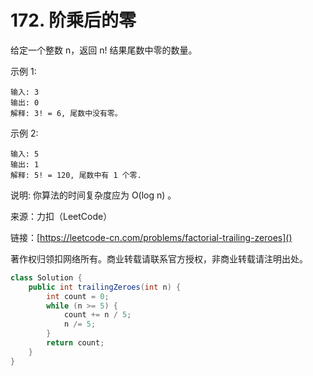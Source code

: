 # 172. 阶乘后的零

给定一个整数 n，返回 n! 结果尾数中零的数量。

示例 1:

```
输入: 3
输出: 0
解释: 3! = 6, 尾数中没有零。
```
示例 2:

```
输入: 5
输出: 1
解释: 5! = 120, 尾数中有 1 个零.
```
说明: 你算法的时间复杂度应为 O(log n) 。

来源：力扣（LeetCode）

链接：[https://leetcode-cn.com/problems/factorial-trailing-zeroes]()

著作权归领扣网络所有。商业转载请联系官方授权，非商业转载请注明出处。

```java
class Solution {
    public int trailingZeroes(int n) {
        int count = 0;
        while (n >= 5) {
            count += n / 5;
            n /= 5;
        }
        return count;
    }
}
```